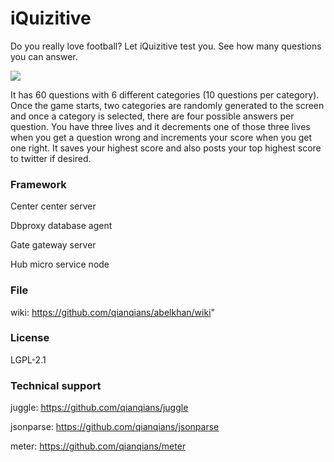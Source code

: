# iQuizitive

Do you really love football? Let iQuizitive test you.
See how many questions you can answer.

![](https://github.com/TianjinShuyiTech/iQuizitive/blob/master/fquizbg.png)

It has 60 questions with 6 different categories (10 questions per category). Once the game starts, two categories are randomly generated to the screen and once a category is selected, there are four possible answers per question. You have three lives and it decrements one of those three lives when you get a question wrong and increments your score when you get one right. It saves your highest score and also posts your top highest score to twitter if desired.

### Framework
Center center server

Dbproxy database agent

Gate gateway server

Hub micro service node

### File

wiki: https://github.com/qianqians/abelkhan/wiki"

### License

LGPL-2.1

### Technical support

juggle: https://github.com/qianqians/juggle

jsonparse: https://github.com/qianqians/jsonparse

meter: https://github.com/qianqians/meter


